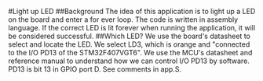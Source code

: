 #Light up LED
##Background
The idea of this application is to light up a LED on the board and enter a for
ever loop. The code is written in assembly language. If the correct LED is lit
forever when running the application, it will be considered successful.
##Which LED?
We use the board's datasheet to select and locate the LED. We select LD3, which
is orange and "connected to the I/O PD13 of the STM32F407VGT6".
We use the MCU's datasheet and reference manual to understand how we can control
I/O PD13 by software. PD13 is bit 13 in GPIO port D.
See comments in app.S.
